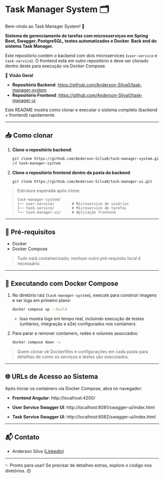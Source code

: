 # Task Manager System 🗂️

Bem-vindo ao Task Manager System! 🚀

**Sistema de gerenciamento de tarefas com microsserviços em Spring Boot, Swagger, PostgreSQL, testes automatizados e Docker. Back end do sistema Task Manager.**

Este repositório contém o backend com dois microservices (`user-service` e `task-service`). O frontend está em outro repositório e deve ser clonado dentro deste para execução via Docker Compose.

🚀 **Visão Geral**

- **Repositório Backend**: https://github.com/Anderson-Silva0/task-manager-system
- **Repositório Frontend**: https://github.com/Anderson-Silva0/task-manager-ui

Este README mostra como clonar e executar o sistema completo (backend + frontend) rapidamente.

------

## 📥 Como clonar

1. **Clone o repositório backend**:

   ```bash
   git clone https://github.com/Anderson-Silva0/task-manager-system.git
   cd task-manager-system
   ```

2. **Clone o repositório frontend dentro da pasta do backend**:

   ```bash
   git clone https://github.com/Anderson-Silva0/task-manager-ui.git
   ```

> Estrutura esperada após clone:
>
> ```plain
> task-manager-system/
> ├── user-service/        # Microservice de usuários
> ├── task-service/        # Microservice de tarefas
> └── task-manager-ui/     # Aplicação frontend
> ```

------

## 🐳 Pré-requisitos

- Docker
- Docker Compose

> Tudo está containerizado; nenhum outro pré-requisito local é necessário.

------

## 🐳 Executando com Docker Compose

1. No diretório raiz (`task-manager-system`), execute para construir imagens e ver logs em primeiro plano:

   ```bash
   docker compose up --build
   ```

   - Isso mostra logs em tempo real, incluindo execução de testes (unitários, integração e e2e) configurados nos containers.

2. Para parar e remover containers, redes e volumes associados:

   ```bash
   docker compose down -v
   ```

> Quem clonar vê Dockerfiles e configurações em cada pasta para detalhes de como os serviços e testes são executados.

------

## 🌐 URLs de Acesso ao Sistema

Após iniciar os containers via Docker Compose, abra no navegador:

- **Frontend Angular**: http://localhost:4200/

- **User Service Swagger UI**: http://localhost:8081/swagger-ui/index.html
- **Task Service Swagger UI**: http://localhost:8082/swagger-ui/index.html

------

## 📬 Contato

- Anderson Silva ([LinkedIn](https://www.linkedin.com/in/anderson-da-silva-004a0320b/))

------

✨ Pronto para usar! Se precisar de detalhes extras, explore o código nos diretórios. 😊